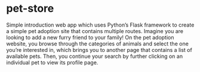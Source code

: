 # pet-store
Simple introduction web app which uses Python’s Flask framework to create a simple pet adoption site that contains multiple routes.
Imagine you are looking to add a new furry friend to your family! On the pet adoption website, you browse through the categories of animals and 
select the one you’re interested in, which brings you to another page that contains a list of available pets. Then, you continue your search by 
further clicking on an individual pet to view its profile page.

